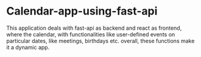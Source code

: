 # Calendar-app-using-fast-api
This application deals with fast-api as backend and react as frontend, where the calendar, with functionalities like user-defined events on particular dates, like meetings, birthdays etc. overall, these functions make it a dynamic app.
